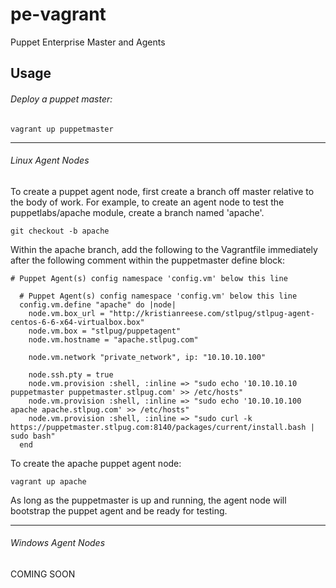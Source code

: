 # pe-vagrant
Puppet Enterprise Master and Agents

## Usage
###### Deploy a puppet master:
```
vagrant up puppetmaster
```

***

###### Linux Agent Nodes
To create a puppet agent node, first create a branch off master relative to the body of work.  For example, to create an agent node to test the puppetlabs/apache module, create a branch named 'apache'.
```
git checkout -b apache
```

Within the apache branch, add the following to the Vagrantfile immediately after the following comment within the puppetmaster define block:

`# Puppet Agent(s) config namespace 'config.vm' below this line`

```
  # Puppet Agent(s) config namespace 'config.vm' below this line
  config.vm.define "apache" do |node|
    node.vm.box_url = "http://kristianreese.com/stlpug/stlpug-agent-centos-6-6-x64-virtualbox.box"
    node.vm.box = "stlpug/puppetagent"
    node.vm.hostname = "apache.stlpug.com"

    node.vm.network "private_network", ip: "10.10.10.100"

    node.ssh.pty = true
    node.vm.provision :shell, :inline => "sudo echo '10.10.10.10  puppetmaster puppetmaster.stlpug.com' >> /etc/hosts"
    node.vm.provision :shell, :inline => "sudo echo '10.10.10.100  apache apache.stlpug.com' >> /etc/hosts"
    node.vm.provision :shell, :inline => "sudo curl -k https://puppetmaster.stlpug.com:8140/packages/current/install.bash | sudo bash"
  end
```

To create the apache puppet agent node:
```
vagrant up apache
```

As long as the puppetmaster is up and running, the agent node will bootstrap the puppet agent and be ready for testing.

***

###### Windows Agent Nodes
COMING SOON
